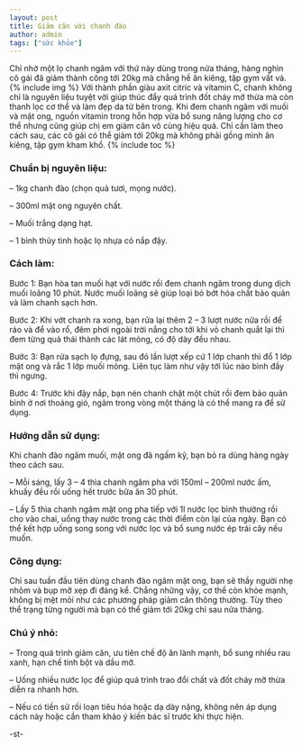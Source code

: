 ```yaml
---
layout: post
title: Giảm cân với chanh đào
author: admin
tags: ["sức khỏe"]
---
```

Chỉ nhờ một lọ chanh ngâm với thứ này dùng trong nửa tháng, hàng nghìn cô gái đã giảm thành công tới 20kg mà chẳng hề ăn kiêng, tập gym vất vả.
{% include img %}
Với thành phần giàu axit citric và vitamin C, chanh không chỉ là nguyên liệu tuyệt vời giúp thúc đẩy quá trình đốt cháy mỡ thừa mà còn thanh lọc cơ thể và làm đẹp da từ bên trong. Khi đem chanh ngâm với muối và mật ong, nguồn vitamin trong hỗn hợp vừa bổ sung năng lượng cho cơ thể nhưng cũng giúp chị em giảm cân vô cùng hiệu quả. Chỉ cần làm theo cách sau, các cô gái có thể giảm tới 20kg mà không phải gồng mình ăn kiêng, tập gym kham khổ.
{% include toc %}
### Chuẩn bị nguyên liệu:

– 1kg chanh đào (chọn quả tươi, mọng nước).

– 300ml mật ong nguyên chất.

– Muối trắng dạng hạt.

– 1 bình thủy tinh hoặc lọ nhựa có nắp đậy.

### Cách làm:

Bước 1: Bạn hòa tan muối hạt với nước rồi đem chanh ngâm trong dung dịch muối loãng 10 phút. Nước muối loãng sẽ giúp loại bỏ bớt hóa chất bảo quản và làm chanh sạch hơn.

Bước 2: Khi vớt chanh ra xong, bạn rửa lại thêm 2 – 3 lượt nước nữa rồi để ráo và để vào rổ, đêm phơi ngoài trời nắng cho tới khi vỏ chanh quắt lại thì đem từng quả thái thành các lát mỏng, có độ dày đều nhau.

Bước 3: Bạn rửa sạch lọ đựng, sau đó lần lượt xếp cứ 1 lớp chanh thì đổ 1 lớp mật ong và rắc 1 lớp muối mỏng. Liên tục làm như vậy tới lúc nào bình đầy thì ngưng.

Bước 4: Trước khi đậy nắp, bạn nén chanh chặt một chút rồi đem bảo quản bình ở nơi thoáng gió, ngâm trong vòng một tháng là có thể mang ra để sử dụng.

### Hướng dẫn sử dụng:

Khi chanh đào ngâm muối, mật ong đã ngấm kỹ, bạn bỏ ra dùng hàng ngày theo cách sau.

– Mỗi sáng, lấy 3 – 4 thìa chanh ngâm pha với 150ml – 200ml nước ấm, khuấy đều rồi uống hết trước bữa ăn 30 phút.

– Lấy 5 thìa chanh ngâm mật ong pha tiếp với 1l nước lọc bình thường rồi cho vào chai, uống thay nước trong các thời điểm còn lại của ngày. Bạn có thể kết hợp uống song song với nước lọc và bổ sung nước ép trái cây nếu muốn.

### Công dụng:

Chỉ sau tuần đầu tiên dùng chanh đào ngâm mật ong, bạn sẽ thầy người nhẹ nhõm và bụp mỡ xẹp đi đáng kể. Chẳng những vậy, cơ thể còn khỏe mạnh, không bị mệt mỏi như các phương pháp giảm cân thông thường. Tùy theo thể trạng từng người mà bạn có thể giảm tới 20kg chỉ sau nửa tháng.

### Chú ý nhỏ:

– Trong quá trình giảm cân, ưu tiên chế độ ăn lành mạnh, bổ sung nhiều rau xanh, hạn chế tinh bột và dầu mỡ.

– Uống nhiều nước lọc để giúp quá trình trao đổi chất và đốt cháy mỡ thừa diễn ra nhanh hơn.

– Nếu có tiền sử rối loạn tiêu hóa hoặc dạ dày nặng, không nên áp dụng cách này hoặc cần tham khảo ý kiến bác sĩ trước khi thực hiện.

-st-
